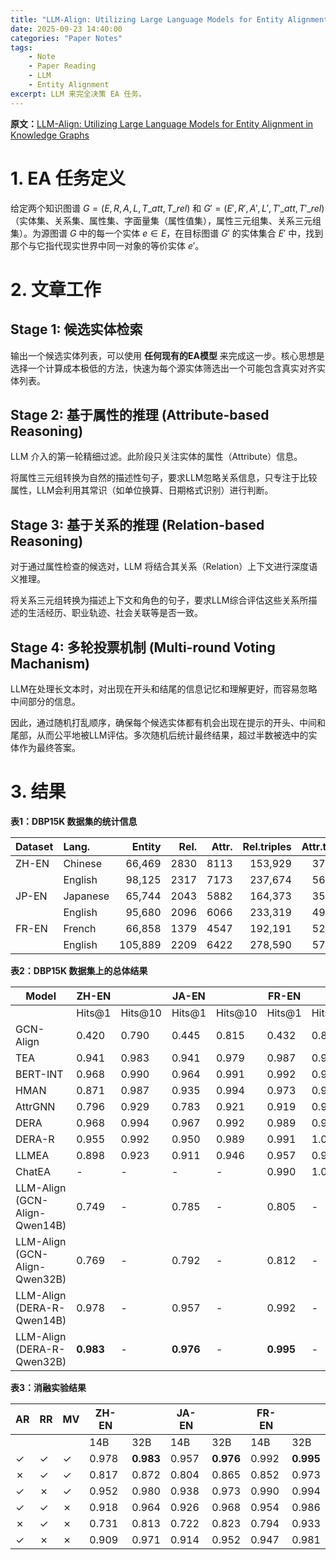 ```yaml
---
title: "LLM-Align: Utilizing Large Language Models for Entity Alignment in Knowledge Graphs"
date: 2025-09-23 14:40:00
categories: "Paper Notes"
tags:
    - Note
    - Paper Reading
    - LLM
    - Entity Alignment
excerpt: LLM 来完全决策 EA 任务。
---
```


**原文：**[LLM-Align: Utilizing Large Language Models for Entity Alignment in Knowledge Graphs](https://arxiv.org/abs/2412.04690)

# 1. EA 任务定义

给定两个知识图谱 $G = (E, R, A, L, T\_{att}, T\_{rel})$ 和 $G' = (E', R', A', L', T'\_{att}, T'\_{rel})$（实体集、关系集、属性集、字面量集（属性值集），属性三元组集、关系三元组集）。为源图谱 $G$ 中的每一个实体 $e \in E$，在目标图谱 $G'$ 的实体集合 $E'$ 中，找到那个与它指代现实世界中同一对象的等价实体 $e'$。

# 2. 文章工作

## Stage 1: 候选实体检索

输出一个候选实体列表，可以使用 **任何现有的EA模型** 来完成这一步。核心思想是选择一个计算成本极低的方法，快速为每个源实体筛选出一个可能包含真实对齐实体列表。

## Stage 2: 基于属性的推理 (Attribute-based Reasoning)

LLM 介入的第一轮精细过滤。此阶段只关注实体的属性（Attribute）信息。

将属性三元组转换为自然的描述性句子，要求LLM忽略关系信息，只专注于比较属性，LLM会利用其常识（如单位换算、日期格式识别）进行判断。

## Stage 3: 基于关系的推理 (Relation-based Reasoning)

对于通过属性检查的候选对，LLM 将结合其关系（Relation）上下文进行深度语义推理。

将关系三元组转换为描述上下文和角色的句子，要求LLM综合评估这些关系所描述的生活经历、职业轨迹、社会关联等是否一致。

## Stage 4: 多轮投票机制 (Multi-round Voting Machanism)

LLM在处理长文本时，对出现在开头和结尾的信息记忆和理解更好，而容易忽略中间部分的信息。

因此，通过随机打乱顺序，确保每个候选实体都有机会出现在提示的开头、中间和尾部，从而公平地被LLM评估。多次随机后统计最终结果，超过半数被选中的实体作为最终答案。

# 3. 结果

**表1：DBP15K 数据集的统计信息**

| Dataset | Lang.    |  Entity | Rel. | Attr. | Rel.triples | Attr.triples |
| :------ | :------- | ------: | ---: | ----: | ----------: | -----------: |
| ZH-EN   | Chinese  |  66,469 | 2830 |  8113 |     153,929 |      379,684 |
|         | English  |  98,125 | 2317 |  7173 |     237,674 |      567,755 |
| JP-EN   | Japanese |  65,744 | 2043 |  5882 |     164,373 |      354,619 |
|         | English  |  95,680 | 2096 |  6066 |     233,319 |      497,230 |
| FR-EN   | French   |  66,858 | 1379 |  4547 |     192,191 |      528,665 |
|         | English  | 105,889 | 2209 |  6422 |     278,590 |      576,540 |

**表2：DBP15K 数据集上的总体结果**

| Model                         | ZH-EN     |         | JA-EN     |         | FR-EN     |         |
| ----------------------------- | --------- | ------- | --------- | ------- | --------- | ------- |
|                               | Hits@1    | Hits@10 | Hits@1    | Hits@10 | Hits@1    | Hits@10 |
| GCN-Align                     | 0.420     | 0.790   | 0.445     | 0.815   | 0.432     | 0.812   |
| TEA                           | 0.941     | 0.983   | 0.941     | 0.979   | 0.987     | 0.996   |
| BERT-INT                      | 0.968     | 0.990   | 0.964     | 0.991   | 0.992     | 0.998   |
| HMAN                          | 0.871     | 0.987   | 0.935     | 0.994   | 0.973     | 0.998   |
| AttrGNN                       | 0.796     | 0.929   | 0.783     | 0.921   | 0.919     | 0.978   |
| DERA                          | 0.968     | 0.994   | 0.967     | 0.992   | 0.989     | 0.999   |
| DERA-R                        | 0.955     | 0.992   | 0.950     | 0.989   | 0.991     | 1.000   |
| LLMEA                         | 0.898     | 0.923   | 0.911     | 0.946   | 0.957     | 0.977   |
| ChatEA                        | -         | -       | -         | -       | 0.990     | 1.000   |
| LLM-Align (GCN-Align-Qwen14B) | 0.749     | -       | 0.785     | -       | 0.805     | -       |
| LLM-Align (GCN-Align-Qwen32B) | 0.769     | -       | 0.792     | -       | 0.812     | -       |
| LLM-Align (DERA-R-Qwen14B)    | 0.978     | -       | 0.957     | -       | 0.992     | -       |
| LLM-Align (DERA-R-Qwen32B)    | **0.983** | -       | **0.976** | -       | **0.995** | -       |

**表3：消融实验结果**

| AR  | RR  | MV  | ZH-EN |           | JA-EN |           | FR-EN |           |
| --- | --- | --- | ----- | --------- | ----- | --------- | ----- | --------- |
|     |     |     | 14B   | 32B       | 14B   | 32B       | 14B   | 32B       |
| ✓   | ✓   | ✓   | 0.978 | **0.983** | 0.957 | **0.976** | 0.992 | **0.995** |
| ✗   | ✓   | ✓   | 0.817 | 0.872     | 0.804 | 0.865     | 0.852 | 0.973     |
| ✓   | ✗   | ✓   | 0.952 | 0.980     | 0.938 | 0.973     | 0.990 | 0.994     |
| ✓   | ✓   | ✗   | 0.918 | 0.964     | 0.926 | 0.968     | 0.954 | 0.986     |
| ✗   | ✓   | ✗   | 0.731 | 0.813     | 0.722 | 0.823     | 0.794 | 0.933     |
| ✓   | ✗   | ✗   | 0.909 | 0.971     | 0.914 | 0.952     | 0.947 | 0.981     |